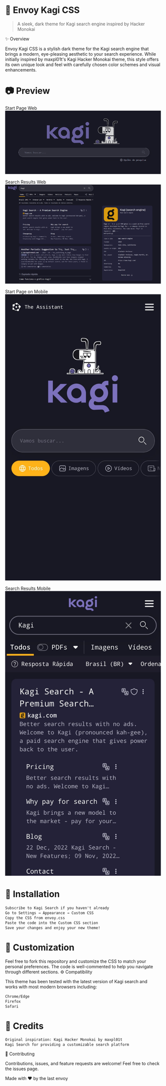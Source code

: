 # 🎨 Envoy Kagi CSS

> A sleek, dark theme for Kagi search engine inspired by Hacker Monokai

✨ Overview

Envoy Kagi CSS is a stylish dark theme for the Kagi search engine that brings a modern, eye-pleasing aesthetic to your search experience. While initially inspired by maxpl01t's Kagi Hacker Monokai theme, this style offers its own unique look and feel with carefully chosen color schemes and visual enhancements.

# 📷 Preview

Start Page Web
![Descrição da imagem](kagiMain.png)

Search Results Web
![Descrição da imagem](kagiSearching.png)

Start Page on Mobile
![Descrição da imagem](mobileKagiMain.jpeg)


Search Results Mobile
![Descrição da imagem](mobileKagiSearching.jpeg)



# 🚀 Installation

    Subscribe to Kagi Search if you haven't already
    Go to Settings → Appearance → Custom CSS
    Copy the CSS from envoy.css
    Paste the code into the Custom CSS section
    Save your changes and enjoy your new theme!

# 🧰 Customization

Feel free to fork this repository and customize the CSS to match your personal preferences. The code is well-commented to help you navigate through different sections.
⚙️ Compatibility

This theme has been tested with the latest version of Kagi search and works with most modern browsers including:

    Chrome/Edge
    Firefox
    Safari

# 🙏 Credits

    Original inspiration: Kagi Hacker Monokai by maxpl01t
    Kagi Search for providing a customizable search platform

🤝 Contributing

Contributions, issues, and feature requests are welcome! Feel free to check the issues page.

Made with ❤️ by the last envoy
